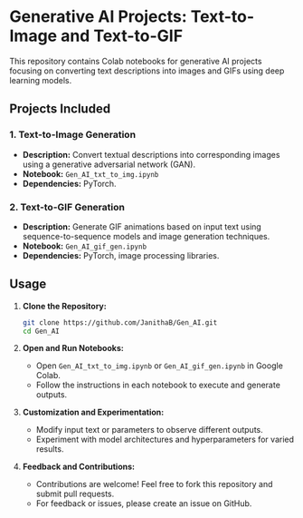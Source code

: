 # Generative AI Projects: Text-to-Image and Text-to-GIF

This repository contains Colab notebooks for generative AI projects focusing on converting text descriptions into images and GIFs using deep learning models.

## Projects Included

### 1. Text-to-Image Generation

- **Description:** Convert textual descriptions into corresponding images using a generative adversarial network (GAN).
- **Notebook:** `Gen_AI_txt_to_img.ipynb`
- **Dependencies:** PyTorch.

### 2. Text-to-GIF Generation

- **Description:** Generate GIF animations based on input text using sequence-to-sequence models and image generation techniques.
- **Notebook:** `Gen_AI_gif_gen.ipynb`
- **Dependencies:** PyTorch, image processing libraries.

## Usage

1. **Clone the Repository:**
   ```bash
   git clone https://github.com/JanithaB/Gen_AI.git
   cd Gen_AI

2. **Open and Run Notebooks:**
   - Open `Gen_AI_txt_to_img.ipynb` or `Gen_AI_gif_gen.ipynb` in Google Colab.
   - Follow the instructions in each notebook to execute and generate outputs.

3. **Customization and Experimentation:**
   - Modify input text or parameters to observe different outputs.
   - Experiment with model architectures and hyperparameters for varied results.

4. **Feedback and Contributions:**
   - Contributions are welcome! Feel free to fork this repository and submit pull requests.
   - For feedback or issues, please create an issue on GitHub.

